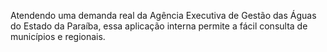 Atendendo uma demanda real da Agência Executiva de Gestão das Águas do Estado da Paraíba, essa aplicação interna permite a fácil consulta de municípios e regionais.
